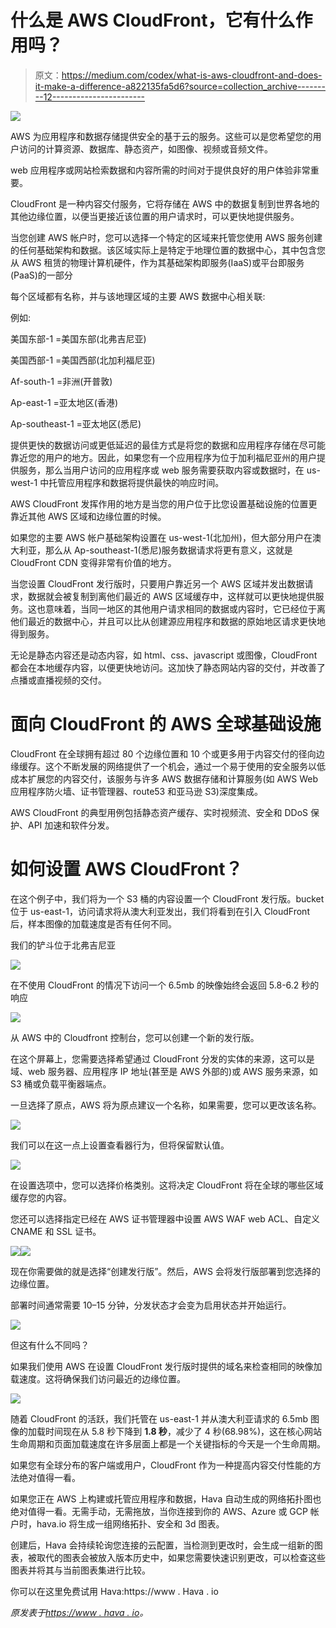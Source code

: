 # 什么是 AWS CloudFront，它有什么作用吗？

> 原文：<https://medium.com/codex/what-is-aws-cloudfront-and-does-it-make-a-difference-a822135fa5d6?source=collection_archive---------12----------------------->

![](img/f681c6ada987f2c6c65c879048053259.png)

AWS 为应用程序和数据存储提供安全的基于云的服务。这些可以是您希望您的用户访问的计算资源、数据库、静态资产，如图像、视频或音频文件。

web 应用程序或网站检索数据和内容所需的时间对于提供良好的用户体验非常重要。

CloudFront 是一种内容交付服务，它将存储在 AWS 中的数据复制到世界各地的其他边缘位置，以便当更接近该位置的用户请求时，可以更快地提供服务。

当您创建 AWS 帐户时，您可以选择一个特定的区域来托管您使用 AWS 服务创建的任何基础架构和数据。该区域实际上是特定于地理位置的数据中心，其中包含您从 AWS 租赁的物理计算机硬件，作为其基础架构即服务(IaaS)或平台即服务(PaaS)的一部分

每个区域都有名称，并与该地理区域的主要 AWS 数据中心相关联:

例如:

美国东部-1 =美国东部(北弗吉尼亚)

美国西部-1 =美国西部(北加利福尼亚)

Af-south-1 =非洲(开普敦)

Ap-east-1 =亚太地区(香港)

Ap-southeast-1 =亚太地区(悉尼)

提供更快的数据访问或更低延迟的最佳方式是将您的数据和应用程序存储在尽可能靠近您的用户的地方。因此，如果您有一个应用程序为位于加利福尼亚州的用户提供服务，那么当用户访问的应用程序或 web 服务需要获取内容或数据时，在 us-west-1 中托管应用程序和数据将提供最快的响应时间。

AWS CloudFront 发挥作用的地方是当您的用户位于比您设置基础设施的位置更靠近其他 AWS 区域和边缘位置的时候。

如果您的主要 AWS 帐户基础架构设置在 us-west-1(北加州)，但大部分用户在澳大利亚，那么从 Ap-southeast-1(悉尼)服务数据请求将更有意义，这就是 CloudFront CDN 变得非常有价值的地方。

当您设置 CloudFront 发行版时，只要用户靠近另一个 AWS 区域并发出数据请求，数据就会被复制到离他们最近的 AWS 区域缓存中，这样就可以更快地提供服务。这也意味着，当同一地区的其他用户请求相同的数据或内容时，它已经位于离他们最近的数据中心，并且可以比从创建源应用程序和数据的原始地区请求更快地得到服务。

无论是静态内容还是动态内容，如 html、css、javascript 或图像，CloudFront 都会在本地缓存内容，以便更快地访问。这加快了静态网站内容的交付，并改善了点播或直播视频的交付。

# 面向 CloudFront 的 AWS 全球基础设施

CloudFront 在全球拥有超过 80 个边缘位置和 10 个或更多用于内容交付的径向边缘缓存。这个不断发展的网络提供了一个机会，通过一个易于使用的安全服务以低成本扩展您的内容交付，该服务与许多 AWS 数据存储和计算服务(如 AWS Web 应用程序防火墙、证书管理器、route53 和亚马逊 S3)深度集成。

AWS CloudFront 的典型用例包括静态资产缓存、实时视频流、安全和 DDoS 保护、API 加速和软件分发。

# 如何设置 AWS CloudFront？

在这个例子中，我们将为一个 S3 桶的内容设置一个 CloudFront 发行版。bucket 位于 us-east-1，访问请求将从澳大利亚发出，我们将看到在引入 CloudFront 后，样本图像的加载速度是否有任何不同。

我们的铲斗位于北弗吉尼亚

![](img/db6c985e00719d34b828f5c9831047c5.png)

在不使用 CloudFront 的情况下访问一个 6.5mb 的映像始终会返回 5.8-6.2 秒的响应

![](img/1f2764fe3589ab18ec57f70af0e12635.png)

从 AWS 中的 Cloudfront 控制台，您可以创建一个新的发行版。

在这个屏幕上，您需要选择希望通过 CloudFront 分发的实体的来源，这可以是域、web 服务器、应用程序 IP 地址(甚至是 AWS 外部的)或 AWS 服务来源，如 S3 桶或负载平衡器端点。

一旦选择了原点，AWS 将为原点建议一个名称，如果需要，您可以更改该名称。

![](img/4edcb12487d38f5f54268c99085edd51.png)

我们可以在这一点上设置查看器行为，但将保留默认值。

![](img/a50ff03f76de0777d655a53b7f4a48fe.png)

在设置选项中，您可以选择价格类别。这将决定 CloudFront 将在全球的哪些区域缓存您的内容。

您还可以选择指定已经在 AWS 证书管理器中设置 AWS WAF web ACL、自定义 CNAME 和 SSL 证书。

![](img/5baaa34b5b9fa694624a3a528d8b56aa.png)![](img/60e65e986be945b07b2f10244312485a.png)

现在你需要做的就是选择“创建发行版”。然后，AWS 会将发行版部署到您选择的边缘位置。

部署时间通常需要 10–15 分钟，分发状态才会变为启用状态并开始运行。

![](img/f6c061693d849cbac3ddd9cd64188632.png)

但这有什么不同吗？

如果我们使用 AWS 在设置 CloudFront 发行版时提供的域名来检查相同的映像加载速度。这将确保我们访问最近的边缘位置。

![](img/e7dc7ff15b43cc5ea1749479d6d27658.png)

随着 CloudFront 的活跃，我们托管在 us-east-1 并从澳大利亚请求的 6.5mb 图像的加载时间现在从 5.8 秒下降到 **1.8 秒**，减少了 4 秒(68.98%)，这在核心网站生命周期和页面加载速度在许多层面上都是一个关键指标的今天是一个生命周期。

如果您有全球分布的客户端或用户，CloudFront 作为一种提高内容交付性能的方法绝对值得一看。

如果您正在 AWS 上构建或托管应用程序和数据，Hava 自动生成的网络拓扑图也绝对值得一看。无需手动，无需拖放，当你连接到你的 AWS、Azure 或 GCP 帐户时，hava.io 将生成一组网络拓扑、安全和 3d 图表。

创建后，Hava 会持续轮询您连接的云配置，当检测到更改时，会生成一组新的图表，被取代的图表会被放入版本历史中，如果您需要快速识别更改，可以检查这些图表并将其与当前图表集进行比较。

你可以在这里免费试用 Hava:https://www . Hava . io

*原发表于*[*https://www . hava . io*](https://www.hava.io/blog/what-is-aws-cloudfront-and-does-it-make-a-difference)*。*